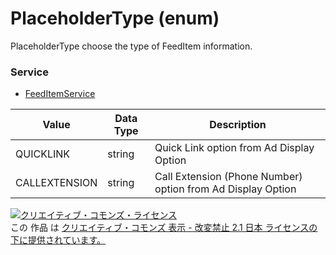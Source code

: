 # PlaceholderType (enum)
PlaceholderType choose the type of FeedItem information.
### Service
+ [FeedItemService](../services/FeedItemService.md)

| Value | Data Type | Description | 
|---|---|---|
| QUICKLINK| string| Quick Link option from Ad Display Option |
| CALLEXTENSION| string| Call Extension (Phone Number) option from Ad Display Option |
<a rel="license" href="http://creativecommons.org/licenses/by-nd/2.1/jp/"><img alt="クリエイティブ・コモンズ・ライセンス" style="border-width:0" src="https://i.creativecommons.org/l/by-nd/2.1/jp/88x31.png" /></a><br />この 作品 は <a rel="license" href="http://creativecommons.org/licenses/by-nd/2.1/jp/">クリエイティブ・コモンズ 表示 - 改変禁止 2.1 日本 ライセンスの下に提供されています。</a>
